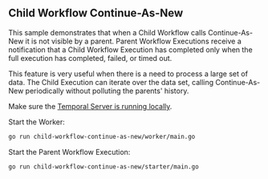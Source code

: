 ## Child Workflow Continue-As-New
<!-- @@@SNIPSTART samples-go-cw-cas-readme -->
This sample demonstrates that when a Child Workflow calls Continue-As-New it is not visible by a parent.
Parent Workflow Executions receive a notification that a Child Workflow Execution has completed only when the full execution has completed, failed, or timed out.

This feature is very useful when there is a need to process a large set of data.
The Child Execution can iterate over the data set, calling Continue-As-New periodically without polluting the parents' history.

Make sure the [Temporal Server is running locally](https://docs.temporal.io/docs/server/quick-install).

Start the Worker:

```bash
go run child-workflow-continue-as-new/worker/main.go
```

Start the Parent Workflow Execution:

```bash
go run child-workflow-continue-as-new/starter/main.go
```
<!-- @@@SNIPEND -->
